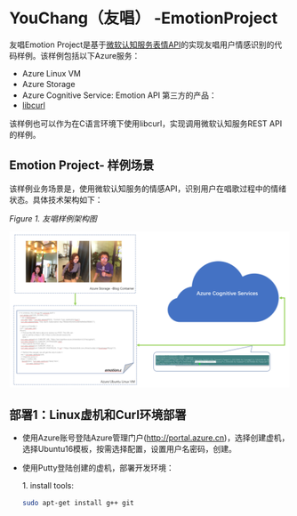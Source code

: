 
# YouChang（友唱） -EmotionProject

友唱Emotion Project是基于[微软认知服务表情API](https://www.microsoft.com/cognitive-services/en-us/emotion-api)的实现友唱用户情感识别的代码样例。该样例包括以下Azure服务：
- Azure Linux VM
- Azure Storage　
- Azure Cognitive Service: Emotion API
第三方的产品：
- [libcurl](https://curl.haxx.se/libcurl/c/libcurl.html)

该样例也可以作为在C语言环境下使用libcurl，实现调用微软认知服务REST API的样例。

## Emotion Project- 样例场景 ##

该样例业务场景是，使用微软认知服务的情感API，识别用户在唱歌过程中的情绪状态。具体技术架构如下：

*Figure 1. 友唱样例架构图*

![youchang Emotion Project Architecture](./YouChang01.PNG)


## 部署1：Linux虚机和Curl环境部署 ##

* 使用Azure账号登陆Azure管理门户(http://portal.azure.cn)，选择创建虚机，选择Ubuntu16模板，按需选择配置，设置用户名密码，创建。
* 使用Putty登陆创建的虚机，部署开发环境：

  1\.  install tools: 
 
  ```bash
  sudo apt-get install g++ git 
  ```

  
